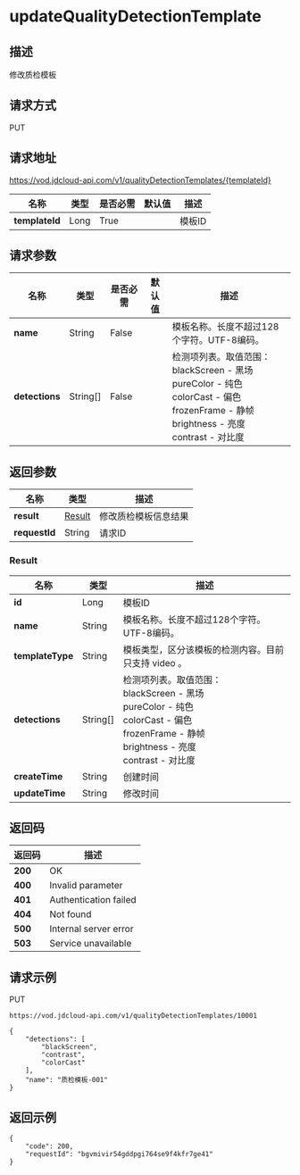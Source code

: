 # updateQualityDetectionTemplate


## 描述
修改质检模板

## 请求方式
PUT

## 请求地址
https://vod.jdcloud-api.com/v1/qualityDetectionTemplates/{templateId}

|名称|类型|是否必需|默认值|描述|
|---|---|---|---|---|
|**templateId**|Long|True| |模板ID|

## 请求参数
|名称|类型|是否必需|默认值|描述|
|---|---|---|---|---|
|**name**|String|False| |模板名称。长度不超过128个字符。UTF-8编码。<br>|
|**detections**|String[]|False| |检测项列表。取值范围：<br>  blackScreen - 黑场<br>  pureColor - 纯色<br>  colorCast - 偏色<br>  frozenFrame - 静帧<br>  brightness - 亮度<br>  contrast - 对比度<br>|


## 返回参数
|名称|类型|描述|
|---|---|---|
|**result**|[Result](updatequalitydetectiontemplate#result)|修改质检模板信息结果|
|**requestId**|String|请求ID|

### <div id="result">Result</div>
|名称|类型|描述|
|---|---|---|
|**id**|Long|模板ID|
|**name**|String|模板名称。长度不超过128个字符。UTF-8编码。<br>|
|**templateType**|String|模板类型，区分该模板的检测内容。目前只支持 video 。|
|**detections**|String[]|检测项列表。取值范围：<br>  blackScreen - 黑场<br>  pureColor - 纯色<br>  colorCast - 偏色<br>  frozenFrame - 静帧<br>  brightness - 亮度<br>  contrast - 对比度<br>|
|**createTime**|String|创建时间|
|**updateTime**|String|修改时间|

## 返回码
|返回码|描述|
|---|---|
|**200**|OK|
|**400**|Invalid parameter|
|**401**|Authentication failed|
|**404**|Not found|
|**500**|Internal server error|
|**503**|Service unavailable|

## 请求示例
PUT
```
https://vod.jdcloud-api.com/v1/qualityDetectionTemplates/10001

```
```
{
    "detections": [
        "blackScreen", 
        "contrast", 
        "colorCast"
    ], 
    "name": "质检模板-001"
}
```

## 返回示例
```
{
    "code": 200, 
    "requestId": "bgvmivir54gddpgi764se9f4kfr7ge41"
}
```

